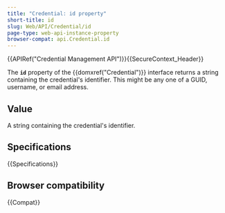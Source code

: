 ```yaml
---
title: "Credential: id property"
short-title: id
slug: Web/API/Credential/id
page-type: web-api-instance-property
browser-compat: api.Credential.id
---
```


{{APIRef("Credential Management API")}}{{SecureContext_Header}}

The **`id`** property of the
{{domxref("Credential")}} interface returns a string containing the
credential's identifier. This might be any one of a GUID, username, or email
address.

## Value

A string containing the credential's identifier.

## Specifications

{{Specifications}}

## Browser compatibility

{{Compat}}
